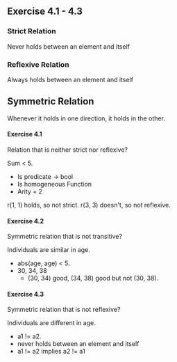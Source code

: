## Exercise 4.1 - 4.3

### Strict Relation

Never holds between an element and itself

### Reflexive Relation

Always holds between an element and itself

## Symmetric Relation

Whenever it holds in one direction, it holds in the other.

#### Exercise 4.1

Relation that is neither strict nor reflexive?

Sum < 5.
- Is predicate -> bool
- Is homogeneous Function
- Arity = 2

r(1, 1) holds, so not strict.
r(3, 3) doesn't, so not reflexive.

#### Exercise 4.2

Symmetric relation that is not transitive?

Individuals are similar in age.

- abs(age, age) < 5.
- 30, 34, 38 
    - (30, 34) good, (34, 38) good but not (30, 38).

#### Exercise 4.3

Symmetric relation that is not reflexive?

Individuals are different in age.

- a1 != a2.
- never holds between an element and itself
- a1 != a2 implies a2 != a1